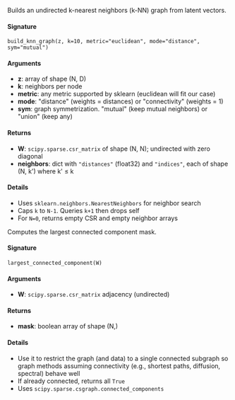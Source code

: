 
Builds an undirected k-nearest neighbors (k-NN) graph from latent vectors.

#### Signature
`build_knn_graph(z, k=10, metric="euclidean", mode="distance", sym="mutual")`

#### Arguments
- **z**: array of shape (N, D)
- **k**: neighbors per node
- **metric**: any metric supported by sklearn (euclidean will fit our case)
- **mode**: "distance" (weights = distances) or "connectivity" (weights = 1)
- **sym**: graph symmetrization. "mutual" (keep mutual neighbors) or "union" (keep any)

#### Returns
- **W**: `scipy.sparse.csr_matrix` of shape (N, N); undirected with zero diagonal
- **neighbors**: dict with `"distances"` (float32) and `"indices"`, each of shape (N, k') where k' ≤ k

#### Details
- Uses `sklearn.neighbors.NearestNeighbors` for neighbor search
- Caps `k` to `N-1`. Queries `k+1` then drops self
- For `N=0`, returns empty CSR and empty neighbor arrays


Computes the largest connected component mask.

#### Signature
`largest_connected_component(W)`

#### Arguments
- **W**: `scipy.sparse.csr_matrix` adjacency (undirected)

#### Returns
- **mask**: boolean array of shape (N,)

#### Details
- Use it to restrict the graph (and data) to a single connected subgraph so graph methods assuming connectivity (e.g., shortest paths, diffusion, spectral) behave well
- If already connected, returns all `True`
- Uses `scipy.sparse.csgraph.connected_components`


